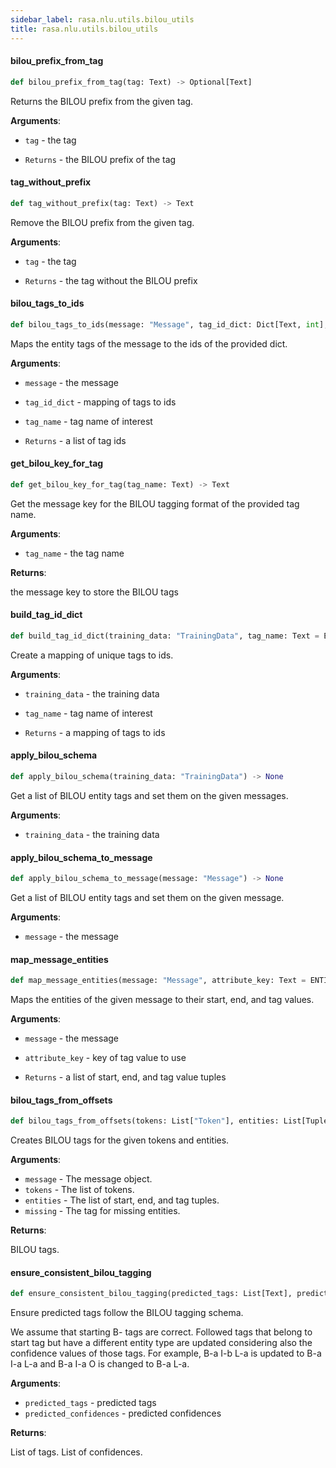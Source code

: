 ```yaml
---
sidebar_label: rasa.nlu.utils.bilou_utils
title: rasa.nlu.utils.bilou_utils
---
```

#### bilou\_prefix\_from\_tag

```python
def bilou_prefix_from_tag(tag: Text) -> Optional[Text]
```

Returns the BILOU prefix from the given tag.

**Arguments**:

- `tag` - the tag
  
- `Returns` - the BILOU prefix of the tag

#### tag\_without\_prefix

```python
def tag_without_prefix(tag: Text) -> Text
```

Remove the BILOU prefix from the given tag.

**Arguments**:

- `tag` - the tag
  
- `Returns` - the tag without the BILOU prefix

#### bilou\_tags\_to\_ids

```python
def bilou_tags_to_ids(message: "Message", tag_id_dict: Dict[Text, int], tag_name: Text = ENTITY_ATTRIBUTE_TYPE) -> List[int]
```

Maps the entity tags of the message to the ids of the provided dict.

**Arguments**:

- `message` - the message
- `tag_id_dict` - mapping of tags to ids
- `tag_name` - tag name of interest
  
- `Returns` - a list of tag ids

#### get\_bilou\_key\_for\_tag

```python
def get_bilou_key_for_tag(tag_name: Text) -> Text
```

Get the message key for the BILOU tagging format of the provided tag name.

**Arguments**:

- `tag_name` - the tag name
  

**Returns**:

  the message key to store the BILOU tags

#### build\_tag\_id\_dict

```python
def build_tag_id_dict(training_data: "TrainingData", tag_name: Text = ENTITY_ATTRIBUTE_TYPE) -> Optional[Dict[Text, int]]
```

Create a mapping of unique tags to ids.

**Arguments**:

- `training_data` - the training data
- `tag_name` - tag name of interest
  
- `Returns` - a mapping of tags to ids

#### apply\_bilou\_schema

```python
def apply_bilou_schema(training_data: "TrainingData") -> None
```

Get a list of BILOU entity tags and set them on the given messages.

**Arguments**:

- `training_data` - the training data

#### apply\_bilou\_schema\_to\_message

```python
def apply_bilou_schema_to_message(message: "Message") -> None
```

Get a list of BILOU entity tags and set them on the given message.

**Arguments**:

- `message` - the message

#### map\_message\_entities

```python
def map_message_entities(message: "Message", attribute_key: Text = ENTITY_ATTRIBUTE_TYPE) -> List[Tuple[int, int, Text]]
```

Maps the entities of the given message to their start, end, and tag values.

**Arguments**:

- `message` - the message
- `attribute_key` - key of tag value to use
  
- `Returns` - a list of start, end, and tag value tuples

#### bilou\_tags\_from\_offsets

```python
def bilou_tags_from_offsets(tokens: List["Token"], entities: List[Tuple[int, int, Text]]) -> List[Text]
```

Creates BILOU tags for the given tokens and entities.

**Arguments**:

- `message` - The message object.
- `tokens` - The list of tokens.
- `entities` - The list of start, end, and tag tuples.
- `missing` - The tag for missing entities.
  

**Returns**:

  BILOU tags.

#### ensure\_consistent\_bilou\_tagging

```python
def ensure_consistent_bilou_tagging(predicted_tags: List[Text], predicted_confidences: List[float]) -> Tuple[List[Text], List[float]]
```

Ensure predicted tags follow the BILOU tagging schema.

We assume that starting B- tags are correct. Followed tags that belong to start
tag but have a different entity type are updated considering also the confidence
values of those tags.
For example, B-a I-b L-a is updated to B-a I-a L-a and B-a I-a O is changed to
B-a L-a.

**Arguments**:

- `predicted_tags` - predicted tags
- `predicted_confidences` - predicted confidences
  

**Returns**:

  List of tags.
  List of confidences.

